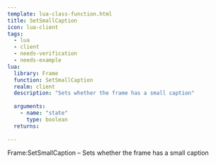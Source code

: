 ```yaml
---
template: lua-class-function.html
title: SetSmallCaption
icon: lua-client
tags:
  - lua
  - client
  - needs-verification
  - needs-example
lua:
  library: Frame
  function: SetSmallCaption
  realm: client
  description: "Sets whether the frame has a small caption"
  
  arguments:
    - name: "state"
      type: boolean
  returns:
    
---
```


<div class="lua__search__keywords">
Frame:SetSmallCaption &#x2013; Sets whether the frame has a small caption
</div>
